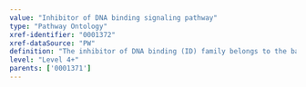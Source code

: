 ```yaml
---
value: "Inhibitor of DNA binding signaling pathway"
type: "Pathway Ontology"
xref-identifier: "0001372"
xref-dataSource: "PW"
definition: "The inhibitor of DNA binding (ID) family belongs to the basic helix-loop-helix superfamily of transcription factor that regulate cell growth and differentiation. They lack the DNA binding domain and exert their gene expression regulatory function through the interaction with other transcription factors. They also appear to play a role in malignant biology; in neural cancers, deregulated activity has been associated with tumor progression."
level: "Level 4+"
parents: ['0001371']
---
```

